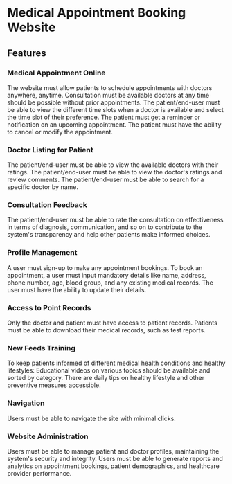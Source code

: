# Medical Appointment Booking Website
## Features
### Medical Appointment Online
The website must allow patients to schedule appointments with doctors anywhere, anytime.
Consultation must be available doctors at any time should be possible without prior appointments.
The patient/end-user must be able to view the different time slots when a doctor is available and select the time slot of their preference.
The patient must get a reminder or notification on an upcoming appointment.
The patient must have the ability to cancel or modify the appointment.

### Doctor Listing for Patient
The patient/end-user must be able to view the available doctors with their ratings.
The patient/end-user must be able to view the doctor's ratings and review comments.
The patient/end-user must be able to search for a specific doctor by name.

### Consultation Feedback
The patient/end-user must be able to rate the consultation on effectiveness in terms of diagnosis, communication, and so on to contribute to the system's transparency and help other patients make informed choices.

### Profile Management
A user must sign-up to make any appointment bookings.
To book an appointment, a user must input mandatory details like name, address, phone number, age, blood group, and any existing medical records.
The user must have the ability to update their details.

### Access to Point Records
Only the doctor and patient must have access to patient records.
Patients must be able to download their medical records, such as test reports.

### New Feeds Training
To keep patients informed of different medical health conditions and healthy lifestyles:
Educational videos on various topics should be available and sorted by category.
There are daily tips on healthy lifestyle and other preventive measures accessible.

### Navigation
Users must be able to navigate the site with minimal clicks.

### Website Administration
Users must be able to manage patient and doctor profiles, maintaining the system's security and integrity.
Users must be able to generate reports and analytics on appointment bookings, patient demographics, and healthcare provider performance.


